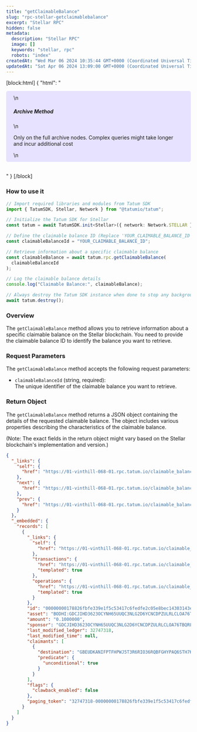 ```yaml
---
title: "getClaimableBalance"
slug: "rpc-stellar-getclaimablebalance"
excerpt: "Stellar RPC"
hidden: false
metadata: 
  description: "Stellar RPC"
  image: []
  keywords: "stellar, rpc"
  robots: "index"
createdAt: "Wed Mar 06 2024 10:35:44 GMT+0000 (Coordinated Universal Time)"
updatedAt: "Sat Apr 06 2024 13:09:00 GMT+0000 (Coordinated Universal Time)"
---
```

[block:html]
{
  "html": "<div style="padding: 10px 20px; border-radius: 5px; background-color: #e6e2ff; margin: 0 0 30px 0;">\n  <h5>Archive Method</h5>\n  <p>Only on the full archive nodes. Complex queries might take longer and incur additional cost</p>\n</div>"
}
[/block]


### How to use it

```typescript
// Import required libraries and modules from Tatum SDK
import { TatumSDK, Stellar, Network } from "@tatumio/tatum";

// Initialize the Tatum SDK for Stellar
const tatum = await TatumSDK.init<Stellar>({ network: Network.STELLAR });

// Define the claimable balance ID (Replace 'YOUR_CLAIMABLE_BALANCE_ID' with the actual claimable balance ID)
const claimableBalanceId = "YOUR_CLAIMABLE_BALANCE_ID";

// Retrieve information about a specific claimable balance
const claimableBalance = await tatum.rpc.getClaimableBalance(
  claimableBalanceId
);

// Log the claimable balance details
console.log("Claimable Balance:", claimableBalance);

// Always destroy the Tatum SDK instance when done to stop any background processes
await tatum.destroy();
```

### Overview

The `getClaimableBalance` method allows you to retrieve information about a specific claimable balance on the Stellar blockchain. You need to provide the claimable balance ID to identify the balance you want to retrieve.

### Request Parameters

The `getClaimableBalance` method accepts the following request parameters:

- `claimableBalanceId` (string, required):  
  The unique identifier of the claimable balance you want to retrieve.

### Return Object

The `getClaimableBalance` method returns a JSON object containing the details of the requested claimable balance. The object includes various properties describing the characteristics of the claimable balance.

(Note: The exact fields in the return object might vary based on the Stellar blockchain's implementation and version.)

```json
{
  "_links": {
    "self": {
      "href": "https://01-vinthill-068-01.rpc.tatum.io/claimable_balances?cursor=&limit=10&order=asc"
    },
    "next": {
      "href": "https://01-vinthill-068-01.rpc.tatum.io/claimable_balances?cursor=33494305-000000006f6cd6031f3e4fcdfb795412cc0f1ffd45663098691f5eff88ff9b6cff1006a0&limit=10&order=asc"
    },
    "prev": {
      "href": "https://01-vinthill-068-01.rpc.tatum.io/claimable_balances?cursor=32747318-00000000178826fbfe339e1f5c53417c6fedfe2c05e8bec14303143ec46b38981b09c3f9&limit=10&order=desc"
    }
  },
  "_embedded": {
    "records": [
      {
        "_links": {
          "self": {
            "href": "https://01-vinthill-068-01.rpc.tatum.io/claimable_balances/00000000178826fbfe339e1f5c53417c6fedfe2c05e8bec14303143ec46b38981b09c3f9"
          },
          "transactions": {
            "href": "https://01-vinthill-068-01.rpc.tatum.io/claimable_balances/00000000178826fbfe339e1f5c53417c6fedfe2c05e8bec14303143ec46b38981b09c3f9/transactions{?cursor,limit,order}",
            "templated": true
          },
          "operations": {
            "href": "https://01-vinthill-068-01.rpc.tatum.io/claimable_balances/00000000178826fbfe339e1f5c53417c6fedfe2c05e8bec14303143ec46b38981b09c3f9/operations{?cursor,limit,order}",
            "templated": true
          }
        },
        "id": "00000000178826fbfe339e1f5c53417c6fedfe2c05e8bec14303143ec46b38981b09c3f9",
        "asset": "BODHI:GDCJIHD3623OCYNH65UUQC3NLG2D6YCNCDPZULRLCLOA76TBQRL6A3TF",
        "amount": "0.1000000",
        "sponsor": "GDCJIHD3623OCYNH65UUQC3NLG2D6YCNCDPZULRLCLOA76TBQRL6A3TF",
        "last_modified_ledger": 32747318,
        "last_modified_time": null,
        "claimants": [
          {
            "destination": "GBEUDKANIFPTFHPWJ5T3R6RIO36RQBFGHYPAQ6STH7KMNDHAT36LHOLD",
            "predicate": {
              "unconditional": true
            }
          }
        ],
        "flags": {
          "clawback_enabled": false
        },
        "paging_token": "32747318-00000000178826fbfe339e1f5c53417c6fedfe2c05e8bec14303143ec46b38981b09c3f9"
      }
    ]
  }
}
```

